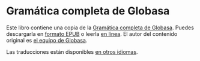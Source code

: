 # Gramática completa de Globasa

Este libro contiene una copia de la [Gramática completa de Globasa][oc-link].
Puedes descargarla en [formato EPUB][epub-link] o leerla [en línea][web-link].
El autor del contenido original es [el equipo de Globasa][gb-link].

Las traducciones están disponibles [en otros idiomas][all-link].

[^1]: En la medida posible según la ley, el equipo de Globasa ha renunciado a todos los derechos de autor y derechos relacionados o conexos al sitio web.

[epub-link]:Gramati_fe_Globasa_Mesi_2_Nyan_2025_Espanisa.epub
[web-link]:https://salif.github.io/gramati-fe-globasa/spa/
[oc-link]:https://xwexi.globasa.net/spa/gramati
[gb-link]:https://globasa.net/
[all-link]:https://salif.github.io/gramati-fe-globasa/
